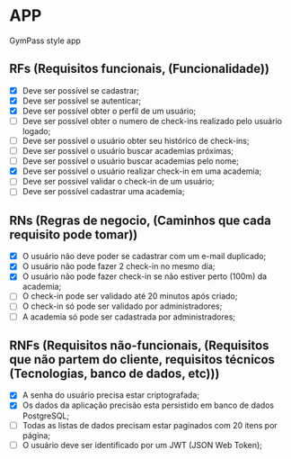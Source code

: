 # APP

GymPass style app

## RFs (Requisitos funcionais, (Funcionalidade))

- [x] Deve ser possível se cadastrar;
- [x] Deve ser possível se autenticar;
- [x] Deve ser possível obter o perfil de um usuário;
- [ ] Deve ser possível obter o numero de check-ins realizado pelo usuário logado;
- [ ] Deve ser possível o usuário obter seu histórico de check-ins;
- [ ] Deve ser possível o usuário buscar academias próximas;
- [ ] Deve ser possível o usuário buscar academias pelo nome;
- [x] Deve ser possível o usuário realizar check-in em uma academia;
- [ ] Deve ser possível validar o check-in de um usuário;
- [ ] Deve ser possível cadastrar uma academia;

## RNs (Regras de negocio, (Caminhos que cada requisito pode tomar))

- [x] O usuário não deve poder se cadastrar com um e-mail duplicado;
- [x] O usuário não pode fazer 2 check-in no mesmo dia;
- [x] O usuário não pode fazer check-in se não estiver perto (100m) da academia;
- [ ] O check-in pode ser validado até 20 minutos após criado;
- [ ] O check-in só pode ser validado por administradores;
- [ ] A academia só pode ser cadastrada por administradores;

## RNFs (Requisitos não-funcionais, (Requisitos que não partem do cliente, requisitos técnicos (Tecnologias, banco de dados, etc)))

- [x] A senha do usuário precisa estar criptografada;
- [x] Os dados da aplicação precisão esta persistido em banco de dados PostgreSQL;
- [ ] Todas as listas de dados precisam estar paginados com 20 itens por página;
- [ ] O usuário deve ser identificado por um JWT (JSON Web Token);
